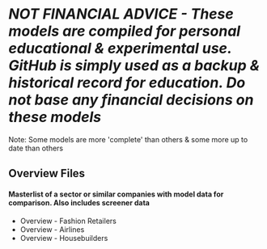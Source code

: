 # *NOT FINANCIAL ADVICE - These models are compiled for personal educational & experimental use. GitHub is simply used as a backup & historical record for education. Do not base any financial decisions on these models*


Note: Some models are more 'complete' than others & some more up to date than others


## Overview Files
#### Masterlist of a sector or similar companies with model data for comparison. Also includes screener data
- Overview - Fashion Retailers
- Overview - Airlines
- Overview - Housebuilders
